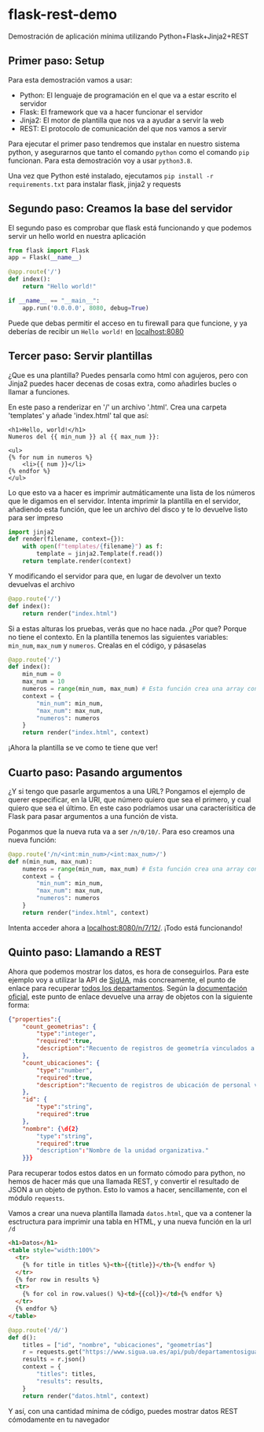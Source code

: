 # flask-rest-demo
Demostración de aplicación mínima utilizando Python+Flask+Jinja2+REST

## Primer paso: Setup

Para esta demostración vamos a usar:

- Python: El lenguaje de programación en el que va a estar escrito el servidor
- Flask: El framework que va a hacer funcionar el servidor
- Jinja2: El motor de plantilla que nos va a ayudar a servir la web
- REST: El protocolo de comunicación del que nos vamos a servir

Para ejecutar el primer paso tendremos que instalar en nuestro sistema python, y asegurarnos que tanto el comando `python` como el comando `pip` funcionan. Para esta demostración voy a usar `python3.8`.

Una vez que Python esté instalado, ejecutamos `pip install -r requirements.txt` para instalar flask, jinja2 y requests

## Segundo paso: Creamos la base del servidor

El segundo paso es comprobar que flask está funcionando y que podemos servir un hello world en nuestra aplicación

```python
from flask import Flask
app = Flask(__name__)

@app.route('/')
def index():
    return "Hello world!"

if __name__ == "__main__":
    app.run('0.0.0.0', 8080, debug=True)
```

Puede que debas permitir el acceso en tu firewall para que funcione, y ya deberías de recibir un `Hello world!` en [localhost:8080](localhost:8080)

## Tercer paso: Servir plantillas

¿Que es una plantilla? Puedes pensarla como html con agujeros, pero con Jinja2 puedes hacer decenas de cosas extra, como añadirles bucles o llamar a funciones.

En este paso a renderizar en '/' un archivo '.html'. Crea una carpeta 'templates' y añade 'index.html' tal que así:

```jinja2
<h1>Hello, world!</h1>
Numeros del {{ min_num }} al {{ max_num }}:

<ul>
{% for num in numeros %}
    <li>{{ num }}</li>
{% endfor %}
</ul>
```

Lo que esto va a hacer es imprimir autmáticamente una lista de los números que le digamos en el servidor. Intenta imprimir la plantilla en el servidor, añadiendo esta función, que lee un archivo del disco y te lo devuelve listo para ser impreso
```python
import jinja2
def render(filename, context={}):
    with open(f"templates/{filename}") as f:
        template = jinja2.Template(f.read())
    return template.render(context)
```

Y modificando el servidor para que, en lugar de devolver un texto devuelvas el archivo
```python
@app.route('/')
def index():
    return render("index.html")
```

Si a estas alturas los pruebas, verás que no hace nada. ¿Por que? Porque no tiene el contexto. En la plantilla tenemos las siguientes variables: `min_num`, `max_num` y `numeros`. Crealas en el código, y pásaselas

```python
@app.route('/')
def index():
    min_num = 0
    max_num = 10
    numeros = range(min_num, max_num) # Esta función crea una array con todos los números de min a max, por ejemplo [0,1,2,3,4,5,6,7,8,9]
    context = {
        "min_num": min_num,
        "max_num": max_num,
        "numeros": numeros
    }
    return render("index.html", context)
```

¡Ahora la plantilla se ve como te tiene que ver!

## Cuarto paso: Pasando argumentos

¿Y si tengo que pasarle argumentos a una URL?
Pongamos el ejemplo de querer especificar, en la URl, que número quiero que sea el primero, y cual quiero que sea el último. En este caso podríamos usar una caracterísitica de Flask para pasar argumentos a una función de vista.

Poganmos que la nueva ruta va a ser `/n/0/10/`. Para eso creamos una nueva función:
```python
@app.route('/n/<int:min_num>/<int:max_num>/')
def n(min_num, max_num):
    numeros = range(min_num, max_num) # Esta función crea una array con todos los números de min a max, por ejemplo [0,1,2,3,4,5,6,7,8,9]
    context = {
        "min_num": min_num,
        "max_num": max_num,
        "numeros": numeros
    }
    return render("index.html", context)
```

Intenta acceder ahora a [localhost:8080/n/7/12/](localhost:8080/n/7/12). ¡Todo está funcionando!

## Quinto paso: Llamando a REST

Ahora que podemos mostrar los datos, es hora de conseguirlos. Para este ejemplo voy a utilizar la API de [SigUA](https://www.sigua.ua.es/), más concreamente, el punto de enlace para recuperar [todos los departamentos](https://www.sigua.ua.es/api/pub/departamentosigua/all/items). Según la [documentación oficial](https://bitbucket.org/SIGUA/apirest-doc/src/master/specs.mkd), este punto de enlace devuelve una array de objetos con la siguiente forma:
```json
{"properties":{
    "count_geometrias": {
        "type":"integer",
        "required":true,
        "description":"Recuento de registros de geometría vinculados a la unidad organizativa."
    },
    "count_ubicaciones": {
        "type":"number",
        "required":true,
        "description":"Recuento de registros de ubicación de personal vinculado a la unidad organizativa."
    },
    "id": {
        "type":"string",
        "required":true
    },
    "nombre": {\d{2}
        "type":"string",
        "required":true
        "description":"Nombre de la unidad organizativa."
    }}}
```

Para recuperar todos estos datos en un formato cómodo para python, no hemos de hacer más que una llamada REST, y convertir el resultado de JSON a un objeto de python. Esto lo vamos a hacer, sencillamente, con el módulo `requests`.

Vamos a crear una nueva plantilla llamada `datos.html`, que va a contener la esctructura para imprimir una tabla en HTML, y una nueva función en la url `/d`
```html
<h1>Datos</h1>
<table style="width:100%">
  <tr>
    {% for title in titles %}<th>{{title}}</th>{% endfor %}
  </tr>
  {% for row in results %}
  <tr>
    {% for col in row.values() %}<td>{{col}}</td>{% endfor %}
  </tr>
  {% endfor %}
</table>
```
```python
@app.route('/d/')
def d():
    titles = ["id", "nombre", "ubicaciones", "geometrías"]
    r = requests.get("https://www.sigua.ua.es/api/pub/departamentosigua/all/items")
    results = r.json()
    context = {
        "titles": titles,
        "results": results,
    }
    return render("datos.html", context)
```

Y así, con una cantidad mínima de código, puedes mostrar datos REST cómodamente en tu navegador